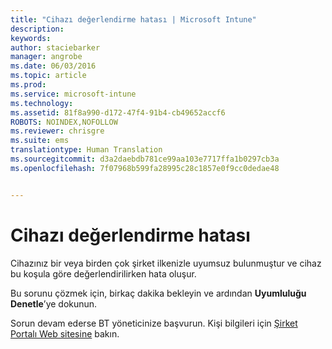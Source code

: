```yaml
---
title: "Cihazı değerlendirme hatası | Microsoft Intune"
description: 
keywords: 
author: staciebarker
manager: angrobe
ms.date: 06/03/2016
ms.topic: article
ms.prod: 
ms.service: microsoft-intune
ms.technology: 
ms.assetid: 81f8a990-d172-47f4-91b4-cb49652accf6
ROBOTS: NOINDEX,NOFOLLOW
ms.reviewer: chrisgre
ms.suite: ems
translationtype: Human Translation
ms.sourcegitcommit: d3a2daebdb781ce99aa103e7717ffa1b0297cb3a
ms.openlocfilehash: 7f07968b599fa28995c28c1857e0f9cc0dedae48


---
```



# Cihazı değerlendirme hatası
Cihazınız bir veya birden çok şirket ilkenizle uyumsuz bulunmuştur ve cihaz bu koşula göre değerlendirilirken hata oluşur.

Bu sorunu çözmek için, birkaç dakika bekleyin ve ardından **Uyumluluğu Denetle**’ye dokunun.

Sorun devam ederse BT yöneticinize başvurun. Kişi bilgileri için [Şirket Portalı Web sitesine](http://portal.manage.microsoft.com) bakın.



<!--HONumber=Aug16_HO4-->


